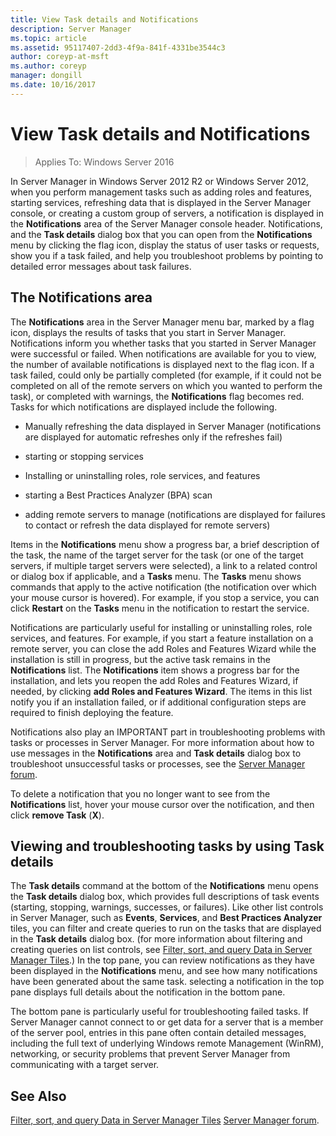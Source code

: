 ```yaml
---
title: View Task details and Notifications
description: Server Manager
ms.topic: article
ms.assetid: 95117407-2dd3-4f9a-841f-4331be3544c3
author: coreyp-at-msft
ms.author: coreyp
manager: dongill
ms.date: 10/16/2017
---
```

# View Task details and Notifications

>Applies To: Windows Server 2016

In Server Manager in Windows Server 2012 R2 or Windows Server 2012, when you perform management tasks such as adding roles and features, starting services, refreshing data that is displayed in the Server Manager console, or creating a custom group of servers, a notification is displayed in the **Notifications** area of the Server Manager console header. Notifications, and the **Task details** dialog box that you can open from the **Notifications** menu by clicking the flag icon, display the status of user tasks or requests, show you if a task failed, and help you troubleshoot problems by pointing to detailed error messages about task failures.

## The Notifications area
The **Notifications** area in the Server Manager menu bar, marked by a flag icon, displays the results of tasks that you start in Server Manager. Notifications inform you whether tasks that you started in Server Manager were successful or failed. When notifications are available for you to view, the number of available notifications is displayed next to the flag icon. If a task failed, could only be partially completed (for example, if it could not be completed on all of the remote servers on which you wanted to perform the task), or completed with warnings, the **Notifications** flag becomes red. Tasks for which notifications are displayed include the following.

-   Manually refreshing the data displayed in Server Manager (notifications are displayed for automatic refreshes only if the refreshes fail)

-   starting or stopping services

-   Installing or uninstalling roles, role services, and features

-   starting a Best Practices Analyzer (BPA) scan

-   adding remote servers to manage (notifications are displayed for failures to contact or refresh the data displayed for remote servers)

Items in the **Notifications** menu show a progress bar, a brief description of the task, the name of the target server for the task (or one of the target servers, if multiple target servers were selected), a link to a related control or dialog box if applicable, and a **Tasks** menu. The **Tasks** menu shows commands that apply to the active notification (the notification over which your mouse cursor is hovered). For example, if you stop a service, you can click **Restart** on the **Tasks** menu in the notification to restart the service.

Notifications are particularly useful for installing or uninstalling roles, role services, and features. For example, if you start a feature installation on a remote server, you can close the add Roles and Features Wizard while the installation is still in progress, but the active task remains in the **Notifications** list. The **Notifications** item shows a progress bar for the installation, and lets you reopen the add Roles and Features Wizard, if needed, by clicking **add Roles and Features Wizard**. The items in this list notify you if an installation failed, or if additional configuration steps are required to finish deploying the feature.

Notifications also play an IMPORTANT part in troubleshooting problems with tasks or processes in Server Manager. For more information about how to use messages in the **Notifications** area and **Task details** dialog box to troubleshoot unsuccessful tasks or processes, see the [Server Manager forum](https://docs.microsoft.com/answers/topics/windows-server-manager.html).

To delete a notification that you no longer want to see from the **Notifications** list, hover your mouse cursor over the notification, and then click **remove Task** (**X**).

## Viewing and troubleshooting tasks by using Task details
The **Task details** command at the bottom of the **Notifications** menu opens the **Task details** dialog box, which provides full descriptions of task events (starting, stopping, warnings, successes, or failures). Like other list controls in Server Manager, such as **Events**, **Services**, and **Best Practices Analyzer** tiles, you can filter and create queries to run on the tasks that are displayed in the **Task details** dialog box. (for more information about filtering and creating queries on list controls, see [Filter, sort, and query Data in Server Manager Tiles](filter-sort-and-query-data-in-server-manager-tiles.md).) In the top pane, you can review notifications as they have been displayed in the **Notifications** menu, and see how many notifications have been generated about the same task. selecting a notification in the top pane displays full details about the notification in the bottom pane.

The bottom pane is particularly useful for troubleshooting failed tasks. If Server Manager cannot connect to or get data for a server that is a member of the server pool, entries in this pane often contain detailed messages, including the full text of underlying Windows remote Management (WinRM), networking, or security problems that prevent Server Manager from communicating with a target server.

## See Also
[Filter, sort, and query Data in Server Manager Tiles](filter-sort-and-query-data-in-server-manager-tiles.md)
[Server Manager forum](https://docs.microsoft.com/answers/topics/windows-server-manager.html).
